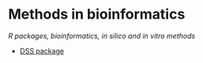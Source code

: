# Methods in bioinformatics

*R packages, bioinformatics, in silico and in vitro methods*

* [DSS package](https://alexishucteau.github.io/PhD_bibliography/Methods/DSS_Dispersion_Shrinkage_for_Sequencing_data)
